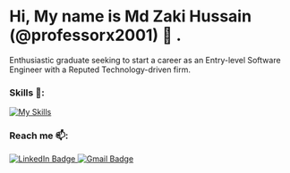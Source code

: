 Hi, My name is Md Zaki Hussain (@professorx2001) 👋 .
===
Enthusiastic graduate seeking to start a career as an Entry-level Software Engineer with a Reputed Technology-driven firm.
<br/>
### Skills 👀:
[![My Skills](https://skillicons.dev/icons?i=cpp,c,html,css,tailwindcss,js,nodejs,express,mongodb,git,github,vscode)](https://skillicons.dev)

### Reach me 📫:
<div>
    <a href="https://www.linkedin.com/in/mdzakihussain/" target="_blank" >
    <img src="https://img.shields.io/badge/LinkedIn-blue?style=for-the-badge&logo=linkedin&logoColor=white" alt="LinkedIn Badge"/>
      <a href="mailto:mdzakihusain@gmail.com" target="_blank" >
      <img src="https://img.shields.io/badge/Mail at-darkgreen?style=for-the-badge&logo=gmail&logoColor=white" alt="Gmail Badge"/>
  </div>

<!---
professorx2001/professorx2001 is a ✨ special ✨ repository because its `README.md` (this file) appears on your GitHub profile.
You can click the Preview link to take a look at your changes.
--->
